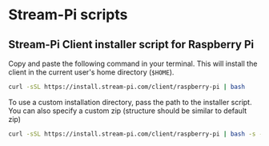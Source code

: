# Stream-Pi scripts

## Stream-Pi Client installer script for Raspberry Pi

Copy and paste the following command in your terminal.
This will install the client in the current user's home directory (`$HOME`).

```sh
curl -sSL https://install.stream-pi.com/client/raspberry-pi | bash
```

To use a custom installation directory, pass the path to the installer script. You can also specify a custom zip (structure should be similar to default zip)

```sh
curl -sSL https://install.stream-pi.com/client/raspberry-pi | bash -s -- <custom download link> <GPU memory> <install-directory-parent-directory-path> <custom-directory-name>
```
